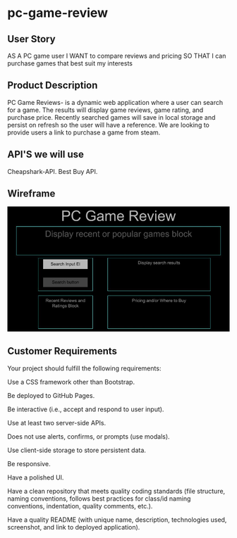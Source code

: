 # pc-game-review

## User Story
AS A PC game user 
I WANT to compare reviews and pricing
SO THAT I can purchase games that best suit my interests

## Product Description 
PC Game Reviews- is a dynamic web application where a user can search for a game. The results will display game reviews, game rating, and purchase price. Recently searched games will save in local storage and persist on refresh so the user will have a reference. We are looking to provide users a link to purchase a game from steam.

## API'S we will use
Cheapshark-API.  Best Buy API. 

## Wireframe
![wireframe image](./assets/images/pc-game-reviews-wireframe.jpg)

## Customer Requirements
Your project should fulfill the following requirements:

Use a CSS framework other than Bootstrap.

Be deployed to GitHub Pages.

Be interactive (i.e., accept and respond to user input).

Use at least two server-side APIs.

Does not use alerts, confirms, or prompts (use modals).

Use client-side storage to store persistent data.

Be responsive.

Have a polished UI.

Have a clean repository that meets quality coding standards (file structure, naming conventions, follows best practices for class/id naming conventions, indentation, quality comments, etc.).

Have a quality README (with unique name, description, technologies used, screenshot, and link to deployed application).
